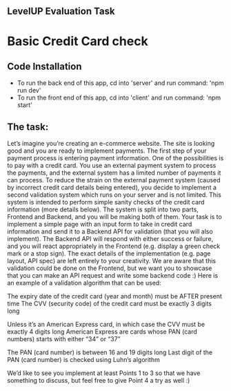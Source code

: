 ## LevelUP Evaluation Task

# Basic Credit Card check

## Code Installation
* To run the back end of this app, cd into 'server' and run command: 'npm run dev'
* To run the front end of this app, cd into 'client' and run command: 'npm start'

## The task:
Let’s imagine you’re creating an e-commerce website. The site is looking good and you are ready to implement payments. The first step of your payment process is entering payment information. One of the possibilities is to pay with a credit card. You use an external payment system to process the payments, and the external system has a limited number of payments it can process.
To reduce the strain on the external payment system (caused by incorrect credit card details being entered), you decide to implement a second validation system which runs on your server and is not limited. This system is intended to perform simple sanity checks of the credit card information (more details below). The system is split into two parts, Frontend and Backend, and you will be making both of them.
Your task is to implement a simple page with an input form to take in credit card information and send it to a Backend API for validation (that you will also implement).
The Backend API will respond with either success or failure, and you will react appropriately in the Frontend (e.g. display a green check mark or a stop sign). The exact details of the implementation (e.g. page layout, API spec) are left entirely to your creativity. We are aware that this validation could be done on the Frontend, but we want you to showcase that you can make an API request and write some backend code :)
Here is an example of a validation algorithm that can be used:

The expiry date of the credit card (year and month) must be AFTER present time
The CVV (security code) of the credit card must be exactly 3 digits long

Unless it’s an American Express card, in which case the CVV must be exactly 4 digits long
American Express are cards whose PAN (card numbers) starts with either “34” or “37”


The PAN (card number) is between 16 and 19 digits long
Last digit of the PAN (card number) is checked using Luhn’s algorithm

We’d like to see you implement at least Points 1 to 3 so that we have something to discuss, but feel free to give Point 4 a try as well :)